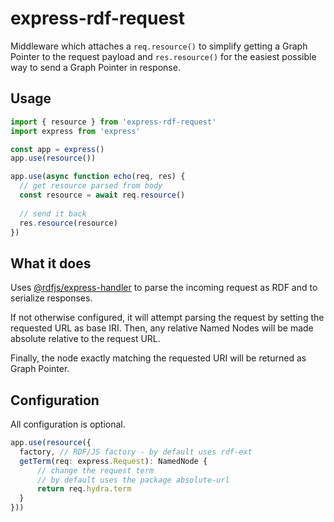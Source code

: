 # express-rdf-request

Middleware which attaches a `req.resource()` to simplify getting a Graph Pointer to the request payload and `res.resource()` for the easiest possible way to send a Graph Pointer in response.

## Usage

```js
import { resource } from 'express-rdf-request'
import express from 'express'

const app = express()
app.use(resource())

app.use(async function echo(req, res) {
  // get resource parsed from body
  const resource = await req.resource()
  
  // send it back
  res.resource(resource)
})
```

## What it does

Uses [@rdfjs/express-handler](https://npm.im/@rdfjs/express-handler) to parse the incoming request as RDF and to serialize responses.

If not otherwise configured, it will attempt parsing the request by setting the requested URL as base IRI. Then, any relative Named Nodes will be made absolute relative to the request URL.

Finally, the node exactly matching the requested URI will be returned as Graph Pointer.

## Configuration

All configuration is optional.

```typescript
app.use(resource({
  factory, // RDF/JS factory - by default uses rdf-ext
  getTerm(req: express.Request): NamedNode {
      // change the request term
      // by default uses the package absolute-url
      return req.hydra.term
  }
}))
```
